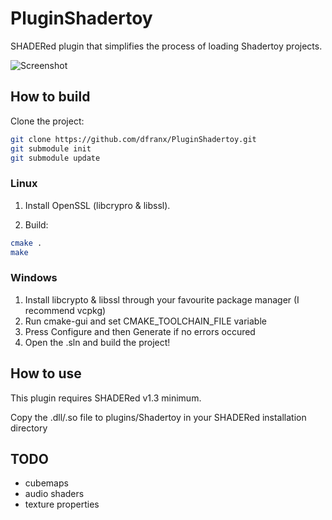 # PluginShadertoy
SHADERed plugin that simplifies the process of loading Shadertoy projects.

![Screenshot](./screen.gif)

## How to build
Clone the project:
```bash
git clone https://github.com/dfranx/PluginShadertoy.git
git submodule init
git submodule update
```

### Linux
1. Install OpenSSL (libcrypro & libssl).

2. Build:
```bash
cmake .
make
```

### Windows
1. Install libcrypto & libssl through your favourite package manager (I recommend vcpkg)
2. Run cmake-gui and set CMAKE_TOOLCHAIN_FILE variable
3. Press Configure and then Generate if no errors occured
4. Open the .sln and build the project!

## How to use
This plugin requires SHADERed v1.3 minimum.

Copy the .dll/.so file to plugins/Shadertoy in your SHADERed installation directory

## TODO
- cubemaps
- audio shaders
- texture properties
